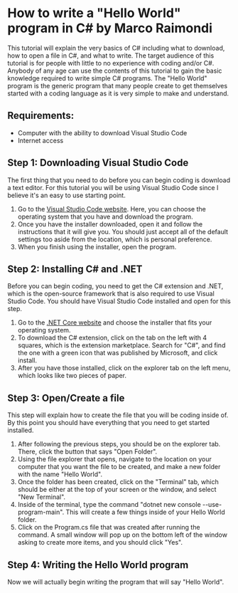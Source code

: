 # How to write a "Hello World" program in C# by Marco Raimondi
This tutorial will explain the very basics of C# including what to download, how to open a file in C#, and what to write. The target audience of this tutorial is for people with little to no experience with coding and/or C#. Anybody of any age can use the contents of this tutorial to gain the basic knowledge required to write simple C# programs. The "Hello World" program is the generic program that many people create to get themselves started with a coding language as it is very simple to make and understand.

## Requirements:
* Computer with the ability to download Visual Studio Code
* Internet access

## Step 1: Downloading Visual Studio Code
The first thing that you need to do before you can begin coding is download a text editor. For this tutorial you will be using Visual Studio Code since I believe it's an easy to use starting point.

1. Go to the [Visual Studio Code website](https://code.visualstudio.com/download). Here, you can choose the operating system that you have and download the program.
2. Once you have the installer downloaded, open it and follow the instructions that it will give you. You should just accept all of the default settings too aside from the location, which is personal preference.
3. When you finish using the installer, open the program.

## Step 2: Installing C# and .NET
Before you can begin coding, you need to get the C# extension and .NET, which is the open-source framework that is also required to use Visual Studio Code. You should have Visual Studio Code installed and open for this step.

1. Go to the [.NET Core website](https://dotnet.microsoft.com/en-us/download/dotnet/7.0) and choose the installer that fits your operating system.
2. To download the C# extension, click on the tab on the left with 4 squares, which is the extension marketplace. Search for "C#", and find the one with a green icon that was published by Microsoft, and click install.
3. After you have those installed, click on the explorer tab on the left menu, which looks like two pieces of paper.

## Step 3: Open/Create a file
This step will explain how to create the file that you will be coding inside of. By this point you should have everything that you need to get started installed.

1. After following the previous steps, you should be on the explorer tab. There, click the button that says "Open Folder".
2. Using the file explorer that opens, navigate to the location on your computer that you want the file to be created, and make a new folder with the name "Hello World".
3. Once the folder has been created, click on the "Terminal" tab, which should be either at the top of your screen or the window, and select "New Terminal".
4. Inside of the terminal, type the command "dotnet new console --use-program-main". This will create a few things inside of your Hello World folder.
5. Click on the Program.cs file that was created after running the command. A small window will pop up on the bottom left of the window asking to create more items, and you should click "Yes".

## Step 4: Writing the Hello World program
Now we will actually begin writing the program that will say "Hello World".




